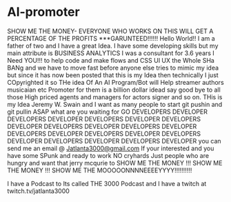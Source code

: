 # AI-promoter
SHOW ME THE MONEY- EVERYONE WHO WORKS ON THIS WILL GET A PERCENTAGE OF THE PROFITS ***GARUNTEED!!!!!! Hello World!!
I am a father of two and I have a great Idea. I have some developing skills but my main attribute is BUSINESS ANALYTICS I was a consultant for 3.6 years
I Need YOU!!! to help code and make flows and CSS UI UX the Whole SHa BANg and we have to move fast before anyone else tries to mimic my idea but since it has now been posted that this is my Idea then technically I just COpyrighted it so THe idea Of An AI Program/Bot will Help streamer authors musicaian etc Promoter for them is a billion dollar idead say good bye to all those High priced agents and managers for actors signer and so on. THis is my Idea Jeremy W. Swain and I want as many people to start git pushin and git pullin ASAP what are you waiting for GO DEVELOPERS DEVELOPER  DEVELOPERS DEVELOPER DEVELOPERS DEVELOPER DEVELOPERS DEVELOPER DEVELOPERS DEVELOPER DEVELOPERS DEVELOPER DEVELOPERS DEVELOPER DEVELOPERS DEVELOPER DEVELOPERS DEVELOPER DEVELOPERS DEVELOPER DEVELOPERS DEVELOPER   you can send me an email @ Jatlanta3000@gmail.com   If your interested and you have some SPunk and ready to work NO cryhards Just people who are hungry and want that jerry mcqurie to SHOW ME THE MONEY !!! SHOW ME THE MONEY !!! SHOW ME THE MOOOOONNNNEEEEYYYY!!!!!!!!!!


I have a Podcast to Its called THE 3000 Podcast and I have a twitch at twitch.tv/jatlanta3000
